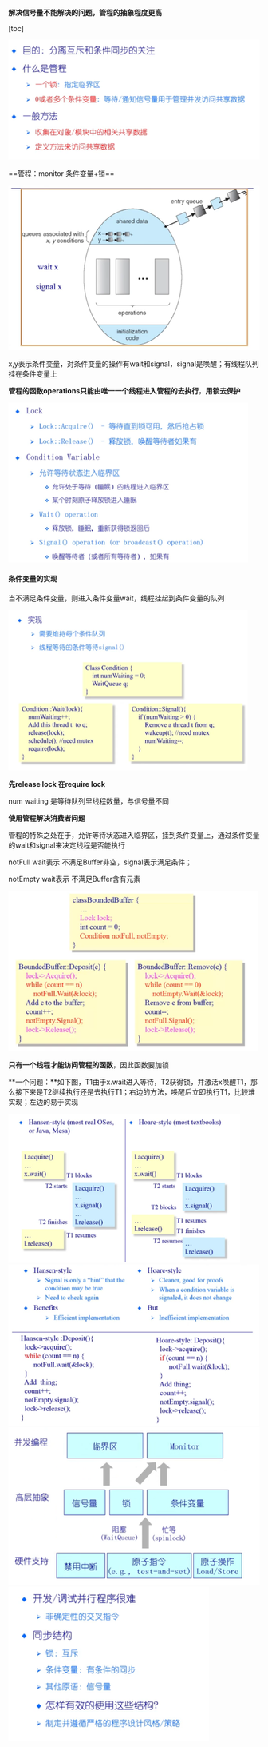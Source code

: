 **解决信号量不能解决的问题，管程的抽象程度更高**

[toc]

<img src="./image_10.2%20%E7%AE%A1%E7%A8%8B%20monitor/image-20231120123920143.png" alt="image-20231120123920143" style="zoom:80%;" />

==管程：monitor         条件变量+锁==

<img src="./image_10.2%20%E7%AE%A1%E7%A8%8B%20monitor/image-20231120134655968.png" alt="image-20231120134655968" style="zoom:80%;" />

x,y表示条件变量，对条件变量的操作有wait和signal，signal是唤醒；有线程队列挂在条件变量上

**管程的函数operations只能由唯一一个线程进入管程的去执行**，**用锁去保护**

<img src="./image_10.2%20%E7%AE%A1%E7%A8%8B%20monitor/image-20231120135341807.png" alt="image-20231120135341807" style="zoom:80%;" />

#### **条件变量的实现**

当不满足条件变量，则进入条件变量wait，线程挂起到条件变量的队列



<img src="./image_10.2%20%E7%AE%A1%E7%A8%8B%20monitor/image-20231120135511754.png" alt="image-20231120135511754" style="zoom:80%;" />

**先release lock 在require lock** 

num waiting 是等待队列里线程数量，与信号量不同

**使用管程解决消费者问题**

管程的特殊之处在于，允许等待状态进入临界区，挂到条件变量上，通过条件变量的wait和signal来决定线程是否能执行

notFull wait表示 不满足Buffer非空，signal表示满足条件；

notEmpty wait表示 不满足Buffer含有元素

<img src="./image_10.2%20%E7%AE%A1%E7%A8%8B%20monitor/image-20231120143636967.png" alt="image-20231120143636967" style="zoom:80%;" />

**只有一个线程才能访问管程的函数**，因此函数要加锁 



**一个问题：**如下图，T1由于x.wait进入等待，T2获得锁，并激活x唤醒T1，那么接下来是T2继续执行还是去执行T1；右边的方法，唤醒后立即执行T1，比较难实现；左边的易于实现

<img src="./image_10.2%20%E7%AE%A1%E7%A8%8B%20monitor/image-20231120144552839.png" alt="image-20231120144552839" style="zoom:80%;" />

<img src="./image_10.2%20%E7%AE%A1%E7%A8%8B%20monitor/image-20231120145108940.png" alt="image-20231120145108940" style="zoom:80%;" />





<img src="./image_10.2%20%E7%AE%A1%E7%A8%8B%20monitor/image-20231120150358570.png" alt="image-20231120150358570" style="zoom:80%;" />

<img src="./image_10.2%20%E7%AE%A1%E7%A8%8B%20monitor/image-20231120150441264.png" alt="image-20231120150441264" style="zoom:80%;" />